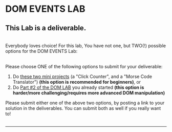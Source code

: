 

# DOM EVENTS LAB

## This Lab is a deliverable.

<br>Everybody loves choice! For this lab, You have not one, but TWO(!) possible options for the DOM EVENTS Lab:<br><br>

Please choose ONE of the following options to submit for your deliverable:
1. Do <a href="dom-practice-lab-2a/dom-practice-lab-2a.md">these two mini projects</a> (a "Click Counter", and a "Morse Code Translator") <strong>(this option is recommended for beginners)</strong>, or
1. Do <a href="dom-practice-lab-2b.md">Part #2 of the DOM LAB</a> you already started <strong>(this option is harder/more challenging/requires more advanced DOM manipulation)</strong>

Please submit either one of the above two options, by posting a link to your solution in the deliverables. You can submit both as well if you really want to!<br><br>

<hr>

